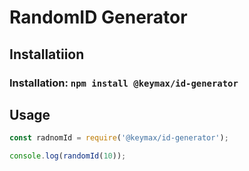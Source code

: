 # RandomID Generator #

## Installatiion ##
### Installation: `npm install @keymax/id-generator` ###

## Usage ##
```js
const radnomId = require('@keymax/id-generator');

console.log(randomId(10));
```
